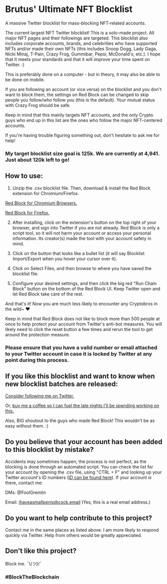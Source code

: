 # Brutus' Ultimate NFT Blocklist
A massive Twitter blocklist for mass-blocking NFT-related accounts.

The current largest NFT Twitter blocklist! This is a solo-made project. All major NFT pages and their followings are targeted. This blocklist also includes corporate accounts, brands, and celebrities who have supported NFTs and/or made their own NFTs (this includes Snoop Dogg, Lady Gaga, Nicki Minaj, T-Pain, Crazy Frog, Gummibar, Pepsi, McDonald's, etc.). I hope that it meets your standards and that it will improve your time spent on Twitter. :)

This is preferably done on a computer - but in theory, it may also be able to be done on mobile.

If you are following an account (or vice versa) on the blocklist and you don't want to block them, the settings on Red Block can be changed to skip people you follow/who follow you (this is the default). Your mutual status with Crazy Frog should be safe.

Keep in mind that this mainly targets NFT accounts, and the only Crypto guys who end up in this list are the ones who follow the major NFT-centered accounts.

If you're having trouble figuring something out, don't hesitate to ask me for help!

### My target blocklist size goal is 125k. We are currently at 4,941. Just about 120k left to go!

## How to use:

1. Unzip the .csv blocklist file. Then, download & install the Red Block extension for Chromium/Firefox.

[Red Block for Chromium Browsers.](https://chrome.google.com/webstore/detail/red-block/knjpopecjigkkaddmoahjcfpbgedkibf/)

[Red Block for Firefox.](https://addons.mozilla.org/en-US/firefox/addon/red-block/)

2. After installing, click on the extension's button on the top right of your browser, and sign into Twitter if you are not already. Red Block is only a script tool, so it will not harm your account or access your personal information. Its creator(s) made the tool with your account safety in mind.

3. Click on the button that looks like a bullet list (it will say Blocklist Import/Export when you hover your cursor over it).

4. Click on Select Files, and then browse to where you have saved the blocklist file. 

6. Configure your desired settings, and then click the big red "Run Chain Block" button on the bottom of the Red Block UI. Keep Twitter open and let Red Block take care of the rest.

And that's it! Now you are much less likely to encounter any Cryptobros in the wild~ ♥

Keep in mind that Red Block does not like to block more than 500 people at once to help protect your account from Twitter's anti-bot measures. You will likely need to click the reset button a few times and rerun the tool to get around the protection measure. 

### Please ensure that you have a valid number or email attached to your Twitter account in case it is locked by Twitter at any point during this process.


## If you like this blocklist and want to know when new blocklist batches are released: 
[Consider following me on Twitter.](https://twitter.com/FoolGremlin)

Or, [buy me a coffee so I can fuel the late nights I'll be spending working on this.](https://ko-fi.com/bigshot)

Also, BIG shoutout to the guys who made Red Block! This wouldn't be as easy without them. :)


## Do you believe that your account has been added to this blocklist by mistake? 
Accidents may sometimes happen; the process is not perfect, as the blocking is done through an automated script. You can check the list for your account by opening the .csv file, using "CTRL + F" and looking up your Twitter account's ID numbers ([ID can be found here](https://tweeterid.com/)). If your account *is* there, contact me:

DMs: @FoolGremlin

Email: ihaveasmallpenis@cock.email (Yes, this is a real email address.)

## Do you want to help contribute to this project?

Contact me in the same places as listed above. I am more likely to respond quickly via Twitter. Help from others would be greatly appreciated.

## Don't like this project?

Block me. ¯\\_(ツ)_/¯

### #BlockTheBlockchain
